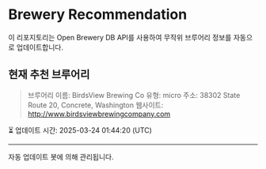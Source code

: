 # Brewery Recommendation

이 리포지토리는 Open Brewery DB API를 사용하여 무작위 브루어리 정보를 자동으로 업데이트합니다.

## 현재 추천 브루어리
> 브루어리 이름: BirdsView Brewing Co
유형: micro
주소: 38302 State Route 20, Concrete, Washington
웹사이트: http://www.birdsviewbrewingcompany.com

⏳ 업데이트 시간: 2025-03-24 01:44:20 (UTC)

---
자동 업데이트 봇에 의해 관리됩니다.